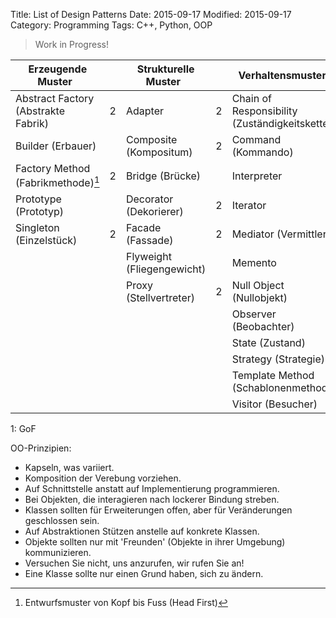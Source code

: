 Title: List of Design Patterns
Date: 2015-09-17
Modified: 2015-09-17
Category: Programming
Tags: C++, Python, OOP

> Work in Progress!


| Erzeugende Muster                  | |Strukturelle Muster       | |Verhaltensmuster                             | |Weitere Muster                            | |
|------------------------------------|-|--------------------------|-|---------------------------------------------|-|------------------------------------------|-|
| Abstract Factory (Abstrakte Fabrik)|2|Adapter                   |2|Chain of Responsibility (Zuständigkeitskette)| |Business Delegate                         | |
| Builder (Erbauer)                  | |Composite (Kompositum)    |2|Command (Kommando)                           |2|Data Access Object                        | |
| Factory Method (Fabrikmethode)[^2] |2|Bridge (Brücke)           | |Interpreter                                  | |Data Transfer Object (Datentransferobjekt)| |
| Prototype (Prototyp)               | |Decorator (Dekorierer)    |2|Iterator                                     |2|Dependency Injection                      | |
| Singleton (Einzelstück)            |2|Facade (Fassade)          |2|Mediator (Vermittler)                        | |Inversion of Control                      | |
|                                    | |Flyweight (Fliegengewicht)| |Memento                                      | |Model View Controller                     |2|
|                                    | |Proxy (Stellvertreter)    |2|Null Object (Nullobjekt)                     | |Model View Presenter                      | |
|                                    | |                          | |Observer (Beobachter)                        |2|Plugin                                    | |
|                                    | |                          | |State (Zustand)                              |2|Fluent Interface                          | |
|                                    | |                          | |Strategy (Strategie)                         |2|                                          | |
|                                    | |                          | |Template Method (Schablonenmethode)          |2|                                          | |
|                                    | |                          | |Visitor (Besucher)                           | |                                          | |


1: GoF
[^2]: Entwurfsmuster von Kopf bis Fuss (Head First)

OO-Prinzipien:

- Kapseln, was variiert.
- Komposition der Verebung vorziehen.
- Auf Schnittstelle anstatt auf Implementierung programmieren.
- Bei Objekten, die interagieren nach lockerer Bindung streben.
- Klassen sollten für Erweiterungen offen, aber für Veränderungen geschlossen sein.
- Auf Abstraktionen Stützen anstelle auf konkrete Klassen.
- Objekte sollten nur mit 'Freunden' (Objekte in ihrer Umgebung) kommunizieren.
- Versuchen Sie nicht, uns anzurufen, wir rufen Sie an!
- Eine Klasse sollte nur einen Grund haben, sich zu ändern.
